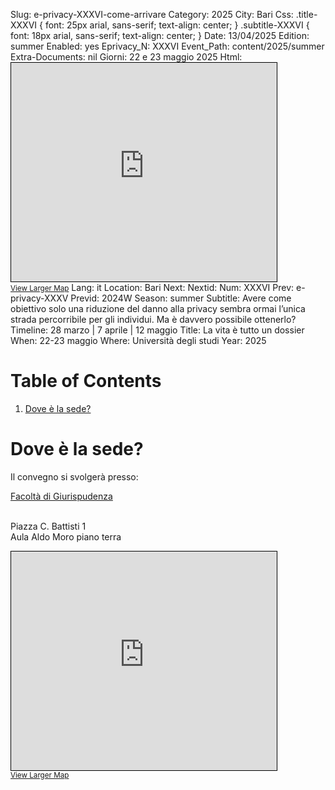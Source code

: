 Slug: e-privacy-XXXVI-come-arrivare
Category: 2025
City: Bari
Css: .title-XXXVI { font: 25px arial, sans-serif; text-align: center; }   .subtitle-XXXVI { font: 18px arial, sans-serif; text-align: center; }
Date: 13/04/2025
Edition: summer
Enabled: yes
Eprivacy_N: XXXVI
Event_Path: content/2025/summer
Extra-Documents: nil
Giorni: 22 e 23 maggio 2025
Html: <iframe width="425" height="350" src="https://www.openstreetmap.org/export/embed.html?bbox=16.865419149398807%2C41.119345316084406%2C16.867790222167972%2C41.12084863946091&amp;layer=mapnik" style="border: 1px solid black"></iframe><br/><small><a href="https://www.openstreetmap.org/?#map=19/41.120097/16.866605">View Larger Map</a></small>
Lang: it
Location: Bari
Next: 
Nextid: 
Num: XXXVI
Prev: e-privacy-XXXV
Previd: 2024W
Season: summer
Subtitle: Avere come obiettivo solo una riduzione del danno alla privacy sembra ormai l’unica strada percorribile per gli individui. Ma è davvero possibile ottenerlo?
Timeline: 28 marzo | 7 aprile | 12 maggio
Title: La vita è tutto un dossier
When: 22-23 maggio
Where: Università degli studi
Year: 2025


# Table of Contents

1.  [Dove è la sede?](#orgadb7359)



<a id="orgadb7359"></a>

# Dove è la sede?

Il convegno si svolgerà presso:

[Facoltà di Giurispudenza](https://www.uniba.it/it/ricerca/dipartimenti/lex)

<br/>Piazza C. Battisti 1<br/>Aula Aldo Moro piano terra

<iframe width="425" height="350" src="https://www.openstreetmap.org/export/embed.html?bbox=16.865419149398807%2C41.119345316084406%2C16.867790222167972%2C41.12084863946091&amp;layer=mapnik" style="border: 1px solid black"></iframe><br/><small><a href="https://www.openstreetmap.org/?#map=19/41.120097/16.866605">View Larger Map</a></small>

